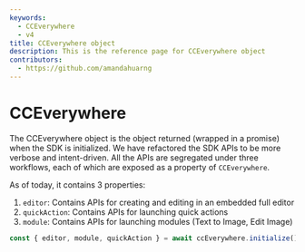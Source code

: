 ```yaml
---
keywords:
  - CCEverywhere
  - v4
title: CCEverywhere object
description: This is the reference page for CCEverywhere object
contributors:
  - https://github.com/amandahuarng
--- 
```


# CCEverywhere 

The CCEverywhere object is the object returned (wrapped in a promise) when the SDK is initialized. We have refactored the SDK APIs to be more verbose and intent-driven. All the APIs are segregated under three workflows, each of which are exposed as a property of `CCEverywhere`.

As of today, it contains 3 properties:

1. `editor`: Contains APIs for creating and editing in an embedded full editor
2. `quickAction`: Contains APIs for launching quick actions
3. `module`: Contains APIs for launching modules (Text to Image, Edit Image)

<!-- 4. `close()`: Closes the active editor modal
1. `terminate()`: Un-initializes the active `CCEverywhere` instance -->

```js
const { editor, module, quickAction } = await ccEverywhere.initialize();
```
